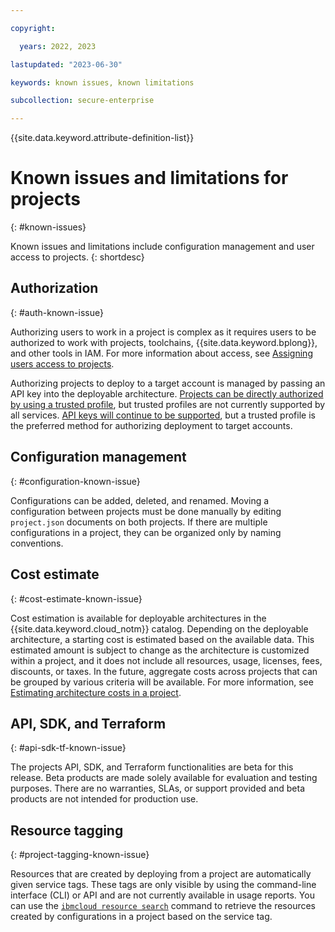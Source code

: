```yaml
---

copyright:

  years: 2022, 2023

lastupdated: "2023-06-30"

keywords: known issues, known limitations

subcollection: secure-enterprise

---
```


{{site.data.keyword.attribute-definition-list}}

# Known issues and limitations for projects
{: #known-issues}

Known issues and limitations include configuration management and user access to projects.
{: shortdesc}

## Authorization
{: #auth-known-issue}

Authorizing users to work in a project is complex as it requires users to be authorized to work with projects, toolchains, {{site.data.keyword.bplong}}, and other tools in IAM. For more information about access, see [Assigning users access to projects](/docs/secure-enterprise?topic=secure-enterprise-access-project).

Authorizing projects to deploy to a target account is managed by passing an API key into the deployable architecture. [Projects can be directly authorized by using a trusted profile](/docs/secure-enterprise?topic=secure-enterprise-tp-project), but trusted profiles are not currently supported by all services. [API keys will continue to be supported](/docs/secure-enterprise?topic=secure-enterprise-authorize-project), but a trusted profile is the preferred method for authorizing deployment to target accounts.

## Configuration management
{: #configuration-known-issue}

Configurations can be added, deleted, and renamed. Moving a configuration between projects must be done manually by editing `project.json` documents on both projects. If there are multiple configurations in a project, they can be organized only by naming conventions.

## Cost estimate
{: #cost-estimate-known-issue}

Cost estimation is available for deployable architectures in the {{site.data.keyword.cloud_notm}} catalog. Depending on the deployable architecture, a starting cost is estimated based on the available data. This estimated amount is subject to change as the architecture is customized within a project, and it does not include all resources, usage, licenses, fees, discounts, or taxes. In the future, aggregate costs across projects that can be grouped by various criteria will be available. For more information, see [Estimating architecture costs in a project](/docs/secure-enterprise?topic=secure-enterprise-cost-estimate-project).

## API, SDK, and Terraform
{: #api-sdk-tf-known-issue}

The projects API, SDK, and Terraform functionalities are beta for this release. Beta products are made solely available for evaluation and testing purposes. There are no warranties, SLAs, or support provided and beta products are not intended for production use.

## Resource tagging
{: #project-tagging-known-issue}

Resources that are created by deploying from a project are automatically given service tags. These tags are only visible by using the command-line interface (CLI) or API and are not currently available in usage reports. You can use the [`ibmcloud resource search`](/docs/secure-enterprise?topic=secure-enterprise-projects-cli&interface=cli#ibmcloud-resource-tag-search) command to retrieve the resources created by configurations in a project based on the service tag.
